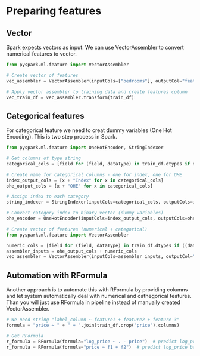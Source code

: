 

# Preparing features

## Vector
Spark expects vectors as input. We can use VectorAssembler to convert numerical features to vector.

```python
from pyspark.ml.feature import VectorAssembler

# Create vector of features
vec_assembler = VectorAssembler(inputCols=["bedrooms"], outputCol="features")

# Apply vector assembler to training data and create features column
vec_train_df = vec_assembler.transform(train_df)
```

## Categorical features
For categorical feature we need to creat dummy variables (One Hot Encoding). This is two step process in Spark.

```python
from pyspark.ml.feature import OneHotEncoder, StringIndexer

# Get columns of type string
categorical_cols = [field for (field, dataType) in train_df.dtypes if dataType == "string"]

# Create name for categorical columns - one for index, one for OHE
index_output_cols = [x + "Index" for x in categorical_cols]
ohe_output_cols = [x + "OHE" for x in categorical_cols]

# Assign index to each category
string_indexer = StringIndexer(inputCols=categorical_cols, outputCols=index_output_cols, handleInvalid="skip")

# Convert category index to binary vector (dummy variables)
ohe_encoder = OneHotEncoder(inputCols=index_output_cols, outputCols=ohe_output_cols)

# Create vector of features (numerical + categorical)
from pyspark.ml.feature import VectorAssembler

numeric_cols = [field for (field, dataType) in train_df.dtypes if ((dataType == "double") & (field != "price"))]
assembler_inputs = ohe_output_cols + numeric_cols
vec_assembler = VectorAssembler(inputCols=assembler_inputs, outputCol="features")
```

## Automation with RFormula
Another approach is to automate this with RFormula by providing columns and let system automatically deal with numerical and cathegorical features. Than you will just use RFormula in pipeline instead of manually created VectorAssembler.

```python
# We need string "label_column ~ feature1 + feature2 + feature 3"
formula = "price ~ " + " + ".join(train_df.drop("price").columns)

# Get RFormula
r_formula = RFormula(formula="log_price ~ . - price")  # predict log_price based on all features except price
r_formula = RFormula(formula="price ~ f1 + f2")  # predict log_price based on features f1 and f2
```